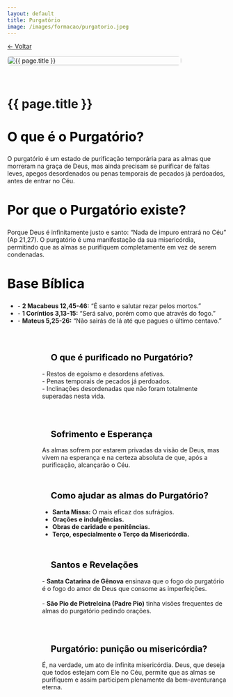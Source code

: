 ```yaml
---
layout: default
title: Purgatório
image: /images/formacao/purgatorio.jpeg
---
```

<a href="/formacao" class="button is-light" style="margin-bottom: 1rem;">← Voltar</a>

<div class="container">

  <div class="header-wrapper" style="display: flex; align-items: flex-start; gap: 2rem; flex-wrap: wrap;">
    <img src="{{ page.image }}" alt="{{ page.title }}" class="content-image" />
    <div class="header-text" style="min-width: 280px; flex: 1;">
      <h1 class="custom-hero">{{ page.title }}</h1>
      <h2 class="sub_title">O que é o Purgatório?</h2>
      <p>
        O purgatório é um estado de purificação temporária para as almas que morreram na graça de Deus, 
        mas ainda precisam se purificar de faltas leves, apegos desordenados ou penas temporais de pecados já perdoados, 
        antes de entrar no Céu.
      </p>
      <h2 class="sub_title">Por que o Purgatório existe?</h2>
      <p>
        Porque Deus é infinitamente justo e santo: “Nada de impuro entrará no Céu” (Ap 21,27). 
        O purgatório é uma manifestação da sua misericórdia, permitindo que as almas se purifiquem completamente 
        em vez de serem condenadas.
      </p>
      <h2 class="sub_title">Base Bíblica</h2>
      <ul>
        <li>- <strong>2 Macabeus 12,45-46:</strong> “É santo e salutar rezar pelos mortos.”</li>
        <li>- <strong>1 Coríntios 3,13-15:</strong> “Será salvo, porém como que através do fogo.”</li>
        <li>- <strong>Mateus 5,25-26:</strong> “Não sairás de lá até que pagues o último centavo.”</li>
      </ul>
    </div>
  </div>

  <div class="content-text" style="margin-top: 2rem;">
    <h2 class="sec_title">O que é purificado no Purgatório?</h2>
    <p class="content">
      - Restos de egoísmo e desordens afetivas.<br>
      - Penas temporais de pecados já perdoados.<br>
      - Inclinações desordenadas que não foram totalmente superadas nesta vida.<br><br>
    </p>
    <h2 class="sec_title">Sofrimento e Esperança</h2>
    <p class="content">
      As almas sofrem por estarem privadas da visão de Deus, mas vivem na esperança e na certeza absoluta 
      de que, após a purificação, alcançarão o Céu.
    </p>
    <h2 class="sec_title">Como ajudar as almas do Purgatório?</h2>
    <ul class="content">
      <li><strong>Santa Missa:</strong> O mais eficaz dos sufrágios.</li>
      <li><strong>Orações e indulgências.</strong></li>
      <li><strong>Obras de caridade e penitências.</strong></li>
      <li><strong>Terço, especialmente o Terço da Misericórdia.</strong></li>
    </ul>
    <h2 class="sec_title">Santos e Revelações</h2>
    <p class="content">
      - <strong>Santa Catarina de Gênova</strong> ensinava que o fogo do purgatório é o fogo do amor de Deus 
      que consome as imperfeições.<br><br>
      - <strong>São Pio de Pietrelcina (Padre Pio)</strong> tinha visões frequentes de almas do purgatório pedindo orações.<br><br>
    </p>
    <h2 class="sec_title">Purgatório: punição ou misericórdia?</h2>
    <p class="content">
      É, na verdade, um ato de infinita misericórdia. Deus, que deseja que todos estejam com Ele no Céu, 
      permite que as almas se purifiquem e assim participem plenamente da bem-aventurança eterna.<br><br><br><br>
    </p>
  </div>
</div>

<style>
  .header-wrapper {
    display: flex;
    align-items: flex-start;
    gap: 2rem;
    flex-wrap: wrap;
  }

  .content-image {
    width: 400px;
    height: 526px;
    object-fit: cover;
    border-radius: 8px;
    flex-shrink: 0;
  }

  .header-text {
    flex: 1;
    min-width: 280px;
  }

  .form_title {
    color: black;
    font-size: 40px;
    font-weight: bold;
    margin-bottom: 0.5rem;
  }

  .sub_title {
    color: black;
    font-size: 30px;
    font-weight: bold;
    margin-top: 40px;
  }

  .content-text {
    margin-top: 2rem;
  }

  .content {
    margin-top: 15px;
    margin-left: 150px;
    list-style-type: disc;
  }

  .sec_title {
    color: black;
    font-size: 20px;
    font-weight: bold;
    margin-top: 50px;
    margin-left: 100px;
  }

  @media (max-width: 1024px) {
    .header-wrapper {
      flex-direction: column;
      align-items: center;
    }

    .content-image {
      width: 100%;
      max-width: 400px;
      height: auto;
    }

    .content {
      margin-left: 80px;
    }
  }

  @media (max-width: 600px) {
    .form_title {
      font-size: 30px;
    }

    .sub_title {
      font-size: 24px;
    }

    .content {
      margin-left: 40px;
    }
  }
</style>
